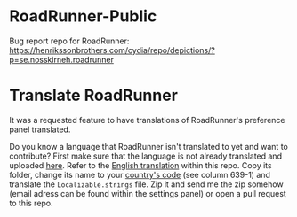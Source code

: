 # RoadRunner-Public
Bug report repo for RoadRunner: https://henrikssonbrothers.com/cydia/repo/depictions/?p=se.nosskirneh.roadrunner

# Translate RoadRunner
It was a requested feature to have translations of RoadRunner's preference panel translated.

Do you know a language that RoadRunner isn't translated to yet and want to contribute? First make sure that the language is not already translated and uploaded [here](https://github.com/Nosskirneh/RoadRunner-Public/blob/master/translations). Refer to the [English translation]([API.md](https://github.com/Nosskirneh/RoadRunner-Public/blob/master/translations/en.lproj)) within this repo. Copy its folder, change its name to your [country's code](https://en.wikipedia.org/wiki/List_of_ISO_639-1_codes) (see column 639-1) and translate the `Localizable.strings` file. Zip it and send me the zip somehow (email adress can be found within the settings panel) or open a pull request to this repo.
